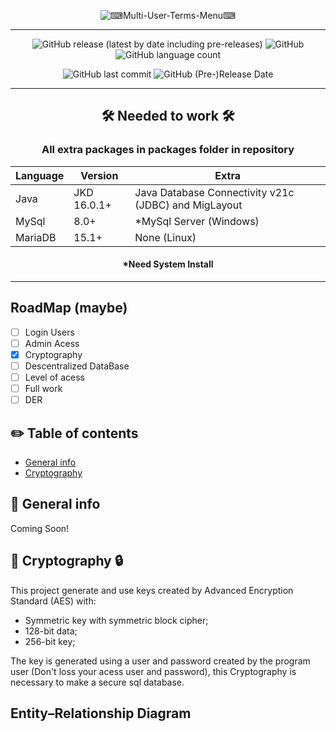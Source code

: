 <div align="center">

![⌨_Multi-User-Terms-Menu_⌨](https://user-images.githubusercontent.com/63831714/134596711-22b8cb83-9634-4dc6-a9d4-6b124792c089.png)

 -----------------------------------
 
![GitHub release (latest by date including pre-releases)](https://img.shields.io/github/v/release/FFerrazzaT/Multi-User-Terms-Menu?include_prereleases)
![GitHub](https://img.shields.io/github/license/FFerrazzaT/Multi-User-Terms-Menu)
![GitHub language count](https://img.shields.io/github/languages/count/FFerrazzaT/Multi-User-Terms-Menu)

![GitHub last commit](https://img.shields.io/github/last-commit/FFerrazzaT/Multi-User-Terms-Menu)
![GitHub (Pre-)Release Date](https://img.shields.io/github/release-date-pre/FFerrazzaT/Multi-User-Terms-Menu)

-----------------------------------
## 🛠 Needed to work 🛠
### All extra packages in packages folder in repository
Language | Version | Extra
------------ | ------------- | -------------  
Java | JKD 16.0.1+ | Java Database Connectivity v21c (JDBC) and MigLayout
MySql | 8.0+ | *MySql Server (Windows)
MariaDB | 15.1+ | None (Linux)
#### *Need System Install
-----------------------------------
 
 <div align="left">

  ## RoadMap (maybe)

- [ ] Login Users
- [ ] Admin Acess
- [X] Cryptography
- [ ] Descentralized DataBase
- [ ] Level of acess
- [ ] Full work
- [ ] DER
  
## ✏️ Table of contents

  * [General info](#general-info)
  * [Cryptography](#Cryptography)
  
## 📄 General info
Coming Soon!
  
## 🔑 Cryptography 🔒
This project generate and use keys created by Advanced Encryption Standard (AES) with: 
  
- Symmetric key with symmetric block cipher;
- 128-bit data;
- 256-bit key;
  
The key is generated using a user and password created by the program user (Don't loss your acess user and password), this Cryptography is necessary to make a secure sql database.
  
## Entity–Relationship Diagram 
  
  

